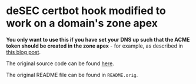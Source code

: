 # deSEC certbot hook modified to work on a domain's zone apex

**You only want to use this if you have set your DNS up such that the ACME token should be created in the zone apex** - for example, as described in [this blog post](https://lgsb2.user.srcf.net/blog/dns-01_cname/).

The original source code can be found [here](https://github.com/desec-utils/certbot-hook).

The original README file can be found in `README.orig`.
